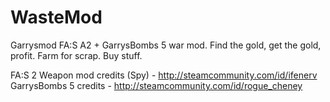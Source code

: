 WasteMod
========

Garrysmod FA:S A2 + GarrysBombs 5 war mod. Find the gold, get the gold, profit. Farm for scrap. Buy stuff.

FA:S 2 Weapon mod credits  (Spy) - http://steamcommunity.com/id/ifenerv
GarrysBombs 5 credits - http://steamcommunity.com/id/rogue_cheney
